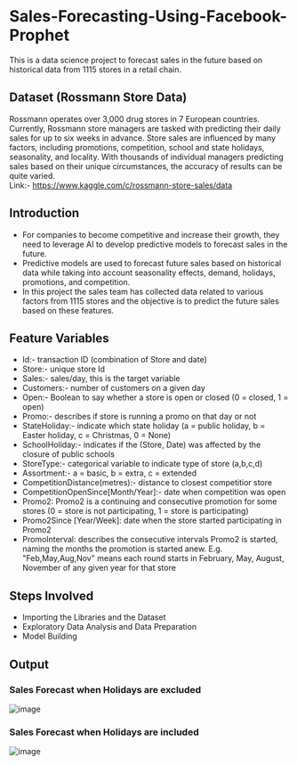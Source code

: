 # Sales-Forecasting-Using-Facebook-Prophet
This is a data science project to forecast sales in the future based on historical data from 1115 stores in a retail chain.
## Dataset (Rossmann Store Data)
Rossmann operates over 3,000 drug stores in 7 European countries. Currently, Rossmann store managers are tasked with predicting their daily sales for up to six weeks in advance. Store sales are influenced by many factors, including promotions, competition, school and state holidays, seasonality, and locality. With thousands of individual managers predicting sales based on their unique circumstances, the accuracy of results can be quite varied.<br>
Link:- https://www.kaggle.com/c/rossmann-store-sales/data
## Introduction
* For companies to become competitive and increase their growth, they need to leverage AI to develop predictive models to forecast sales in the future.
* Predictive models are used to forecast future sales based on historical data while taking into account seasonality effects, demand, holidays, promotions, and competition.
* In this project the sales team has collected data related to various factors from 1115 stores and the objective is to predict the future sales based on these features.
## Feature Variables 
* Id:- transaction ID (combination of Store and date)
* Store:- unique store Id
* Sales:- sales/day, this is the target variable 
* Customers:- number of customers on a given day
* Open:- Boolean to say whether a store is open or closed (0 = closed, 1 = open)
* Promo:- describes if store is running a promo on that day or not
* StateHoliday:- indicate which state holiday (a = public holiday, b = Easter holiday, c = Christmas, 0 = None)
* SchoolHoliday:- indicates if the (Store, Date) was affected by the closure of public schools
* StoreType:- categorical variable to indicate type of store (a,b,c,d)
* Assortment:- a = basic, b = extra, c = extended
* CompetitionDistance(metres):- distance to closest competitior store
* CompetitionOpenSince[Month/Year]:- date when competition was open
* Promo2: Promo2 is a continuing and consecutive promotion for some stores (0 = store is not participating, 1 = store is participating)
* Promo2Since [Year/Week]: date when the store started participating in Promo2
* PromoInterval: describes the consecutive intervals Promo2 is started, naming the months the promotion is started anew. E.g. "Feb,May,Aug,Nov" means each round starts in February, May, August, November of any given year for that store

## Steps Involved
* Importing the Libraries and the Dataset
* Exploratory Data Analysis and Data Preparation
* Model Building
## Output
### Sales Forecast when Holidays are excluded
![image](https://github.com/sahilfaizal01/Sales-Forecasting-Using-Facebook-Prophet/assets/106440078/69da4eba-3178-49a3-a8d2-20ee9f05cb7a)

### Sales Forecast when Holidays are included
![image](https://github.com/sahilfaizal01/Sales-Forecasting-Using-Facebook-Prophet/assets/106440078/a8b434b5-ca91-4b46-9abc-6718339b351b)

